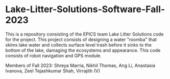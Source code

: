 # Lake-Litter-Solutions-Software-Fall-2023
This is a repository consisting of the EPICS team Lake Litter Solutions code for the project. This project consists of designing a water "roomba" that skims lake water and collects surface level trash before it sinks to the bottom of the lake, damaging the ecosystems and appearance. This code consists of robot navigation and GPS module.

Members of Fall 2023: Shreya Marria, Nikhil Thomas, Ang Li, Anastasia Ivanova, Zeel Tejashkumar Shah, Virrajith (V)

